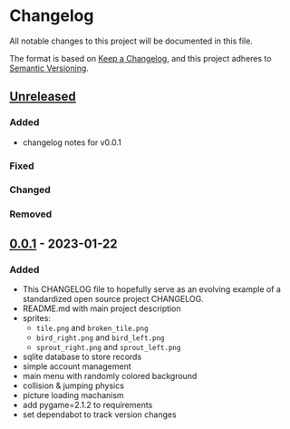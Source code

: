 # Changelog

All notable changes to this project will be documented in this file.

The format is based on [Keep a Changelog](https://keepachangelog.com/en/1.0.0/),
and this project adheres to [Semantic Versioning](https://semver.org/spec/v2.0.0.html).

## [Unreleased]

### Added 
- changelog notes for v0.0.1

### Fixed

### Changed

### Removed

## [0.0.1] - 2023-01-22

### Added

- This CHANGELOG file to hopefully serve as an evolving example of a
  standardized open source project CHANGELOG.
- README.md with main project description
- sprites:
    - `tile.png` and `broken_tile.png`
    - `bird_right.png` and `bird_left.png`
    - `sprout_right.png` and `sprout_left.png`
- sqlite database to store records
- simple account management
- main menu with randomly colored background
- collision & jumping physics
- picture loading machanism
- add pygame=2.1.2 to requirements
- set dependabot to track version changes


[unreleased]: https://github.com/mb6ockatf/doodle-jump/compare/v0.0.1...HEAD
[0.0.1]: https://github.com/mb6ockatf/doodle-jump/releases/tag/v0.0.1
